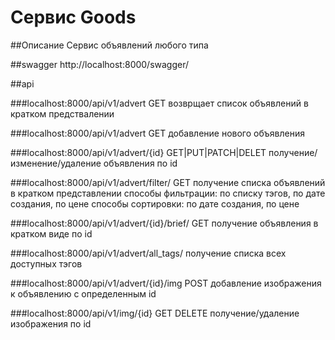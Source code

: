 # Сервис Goods

##Описание
Сервис объявлений любого типа

##swagger
http://localhost:8000/swagger/

##api

###localhost:8000/api/v1/advert GET
возврщает список объявлений в кратком предствалении

###localhost:8000/api/v1/advert GET
добавление нового объявления

###localhost:8000/api/v1/advert/{id} GET|PUT|PATCH|DELET
получение/изменение/удаление объявления по id


###localhost:8000/api/v1/advert/filter/ GET
получение списка объявлений в кратком представлении 
способы фильтрации: по списку тэгов, по дате создания, по цене
способы сортировки: по дате создания, по цене

###localhost:8000/api/v1/advert/{id}/brief/ GET
получение объявления в кратком виде по id

###localhost:8000/api/v1/advert/all_tags/
получение списка всех доступных тэгов

###localhost:8000/api/v1/advert/{id}/img POST
добавление изображения к объявлению c определенным id

###localhost:8000/api/v1/img/{id} GET DELETE
получение/удаление изображения по id

